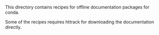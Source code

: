 This directory contains recipes for offline documentation packages for conda.


Some of the recipes requires httrack for downloading the documentation directly.


